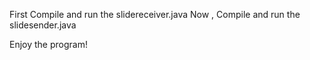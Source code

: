 
First Compile and run the slidereceiver.java
Now , Compile and run the slidesender.java

Enjoy the program!
